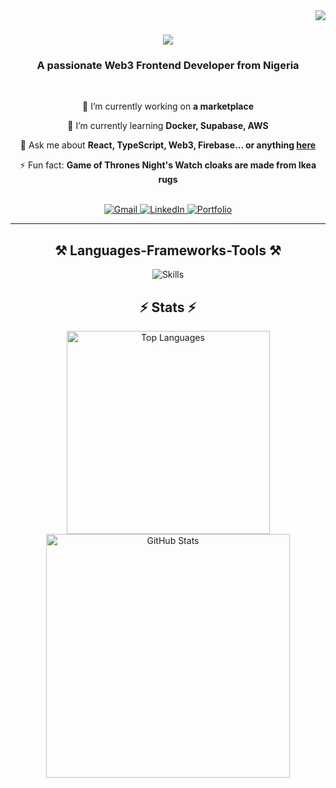 <!-- Visitor badge (still working) -->
<img align="right" src="https://visitor-badge.laobi.icu/badge?page_id=Emmy123222.Emmy123222" />

<h1 align="center">
    <img src="https://readme-typing-svg.herokuapp.com/?font=Righteous&size=35&center=true&vCenter=true&width=500&height=70&duration=4000&lines=Hi+There!+👋;+I'm+Emmanuel+Ogheneovo!;" />
</h1>

<h3 align="center">A passionate Web3 Frontend Developer from Nigeria</h3>

<br/>

<div align="center">

🔭 I’m currently working on **a marketplace**

🌱 I’m currently learning **Docker, Supabase, AWS**

💬 Ask me about **React, TypeScript, Web3, Firebase... or anything [here](https://github.com/Emmy123222)**

⚡ Fun fact: **Game of Thrones Night's Watch cloaks are made from Ikea rugs**

</div>

<br/>

<div align="center">
  <a href="mailto:emmanuelogheneovo17@gmail.com">
    <img src="https://img.shields.io/badge/Gmail-333333?style=for-the-badge&logo=gmail&logoColor=red" alt="Gmail" />
  </a>
  <a href="https://linkedin.com/in/emmanuelogheneovo" target="_blank">
    <img src="https://img.shields.io/badge/LinkedIn-0077B5?style=for-the-badge&logo=linkedin&logoColor=white" alt="LinkedIn" />
  </a>
  <a href="https://your-portfolio-link.com" target="_blank">
    <img src="https://img.shields.io/badge/Portfolio-FF5722?style=for-the-badge&logo=todoist&logoColor=white" alt="Portfolio" />
  </a>
</div>

<hr/>

<h2 align="center">⚒️ Languages-Frameworks-Tools ⚒️</h2>

<div align="center">
  <img src="https://skillicons.dev/icons?i=react,nextjs,typescript,javascript,html,css,tailwind,nodejs,mongodb,postgres,vscode,figma,git,github" alt="Skills" />
</div>


<h2 align="center">⚡ Stats ⚡</h2>

<div align="center">
  <img width=325 src="https://github-readme-stats.vercel.app/api/top-langs/?username=Emmy123222&hide=html&langs_count=8&layout=compact&theme=react&border_radius=10" alt="Top Languages" />
  <img width=390 src="https://github-readme-stats.vercel.app/api?username=Emmy123222&count_private=true&show_icons=true&theme=react&rank_icon=github&border_radius=10" alt="GitHub Stats" />
</div>
